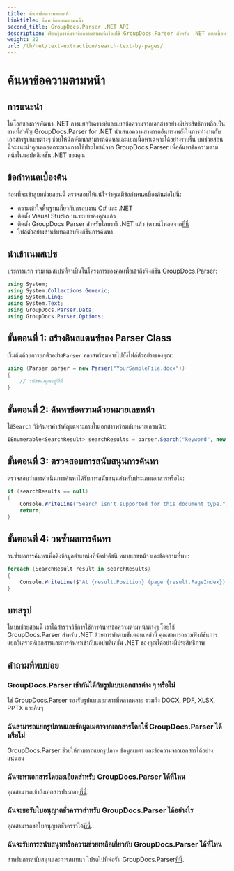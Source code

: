 ```yaml
---
title: ค้นหาข้อความตามหน้า
linktitle: ค้นหาข้อความตามหน้า
second_title: GroupDocs.Parser .NET API
description: เรียนรู้การค้นหาข้อความตามหน้าโดยใช้ GroupDocs.Parser สำหรับ .NET แยกเนื้อหาเฉพาะอย่างมีประสิทธิภาพจากเอกสารในแอปพลิเคชัน .NET ของคุณ
weight: 22
url: /th/net/text-extraction/search-text-by-pages/
---
```


# ค้นหาข้อความตามหน้า

## การแนะนำ
ในโลกของการพัฒนา .NET การแยกวิเคราะห์และแยกข้อความจากเอกสารอย่างมีประสิทธิภาพถือเป็นงานที่สำคัญ GroupDocs.Parser for .NET นำเสนอความสามารถอันทรงพลังในการทำงานกับเอกสารรูปแบบต่างๆ ช่วยให้นักพัฒนาสามารถค้นหาและแยกเนื้อหาเฉพาะได้อย่างราบรื่น บทช่วยสอนนี้จะแนะนำคุณตลอดกระบวนการใช้ประโยชน์จาก GroupDocs.Parser เพื่อค้นหาข้อความตามหน้าในแอปพลิเคชัน .NET ของคุณ
## ข้อกำหนดเบื้องต้น
ก่อนที่จะเข้าสู่บทช่วยสอนนี้ ตรวจสอบให้แน่ใจว่าคุณมีข้อกำหนดเบื้องต้นต่อไปนี้:
- ความเข้าใจพื้นฐานเกี่ยวกับกรอบงาน C# และ .NET
- ติดตั้ง Visual Studio บนระบบของคุณแล้ว
-  ติดตั้ง GroupDocs.Parser สำหรับไลบรารี .NET แล้ว (ดาวน์โหลดจาก[ที่นี่](https://releases.groupdocs.com/parser/net/-)
- ไฟล์ตัวอย่างสำหรับทดสอบฟังก์ชันการค้นหา
## นำเข้าเนมสเปซ
ประการแรก รวมเนมสเปซที่จำเป็นในโครงการของคุณเพื่อเข้าถึงฟังก์ชัน GroupDocs.Parser:
```csharp
using System;
using System.Collections.Generic;
using System.Linq;
using System.Text;
using GroupDocs.Parser.Data;
using GroupDocs.Parser.Options;
```
## ขั้นตอนที่ 1: สร้างอินสแตนซ์ของ Parser Class
 เริ่มต้นด้วยการยกตัวอย่าง`Parser` คลาสพร้อมพาธไปยังไฟล์ตัวอย่างของคุณ:
```csharp
using (Parser parser = new Parser("YourSampleFile.docx"))
{
    // รหัสของคุณอยู่ที่นี่
}
```
## ขั้นตอนที่ 2: ค้นหาข้อความด้วยหมายเลขหน้า
 ใช้`Search` วิธีค้นหาคำสำคัญเฉพาะภายในเอกสารพร้อมกับหมายเลขหน้า:
```csharp
IEnumerable<SearchResult> searchResults = parser.Search("keyword", new SearchOptions(false, false, false, true));
```
## ขั้นตอนที่ 3: ตรวจสอบการสนับสนุนการค้นหา
ตรวจสอบว่าการดำเนินการค้นหาได้รับการสนับสนุนสำหรับประเภทเอกสารหรือไม่:
```csharp
if (searchResults == null)
{
    Console.WriteLine("Search isn't supported for this document type.");
    return;
}
```
## ขั้นตอนที่ 4: วนซ้ำผลการค้นหา
วนซ้ำผลการค้นหาเพื่อดึงข้อมูลตำแหน่งที่จัดทำดัชนี หมายเลขหน้า และข้อความที่พบ:
```csharp
foreach (SearchResult result in searchResults)
{
    Console.WriteLine($"At {result.Position} (page {result.PageIndex}): {result.Text}");
}
```
## บทสรุป
ในบทช่วยสอนนี้ เราได้สำรวจวิธีการใช้การค้นหาข้อความตามหน้าต่างๆ โดยใช้ GroupDocs.Parser สำหรับ .NET ด้วยการทำตามขั้นตอนเหล่านี้ คุณสามารถรวมฟังก์ชันการแยกวิเคราะห์เอกสารและการค้นหาเข้ากับแอปพลิเคชัน .NET ของคุณได้อย่างมีประสิทธิภาพ

## คำถามที่พบบ่อย
### GroupDocs.Parser เข้ากันได้กับรูปแบบเอกสารต่าง ๆ หรือไม่
ใช่ GroupDocs.Parser รองรับรูปแบบเอกสารที่หลากหลาย รวมถึง DOCX, PDF, XLSX, PPTX และอื่นๆ
### ฉันสามารถแยกรูปภาพและข้อมูลเมตาจากเอกสารโดยใช้ GroupDocs.Parser ได้หรือไม่
GroupDocs.Parser ช่วยให้สามารถแยกรูปภาพ ข้อมูลเมตา และข้อความจากเอกสารได้อย่างแน่นอน
### ฉันจะหาเอกสารโดยละเอียดสำหรับ GroupDocs.Parser ได้ที่ไหน
 คุณสามารถเข้าถึงเอกสารประกอบ[ที่นี่](https://tutorials.groupdocs.com/parser/net/).
### ฉันจะขอรับใบอนุญาตชั่วคราวสำหรับ GroupDocs.Parser ได้อย่างไร
 คุณสามารถขอใบอนุญาตชั่วคราวได้[ที่นี่](https://purchase.groupdocs.com/temporary-license/).
### ฉันจะรับการสนับสนุนหรือความช่วยเหลือเกี่ยวกับ GroupDocs.Parser ได้ที่ไหน
 สำหรับการสนับสนุนและการสนทนา โปรดไปที่ฟอรัม GroupDocs.Parser[ที่นี่](https://forum.groupdocs.com/c/parser/17).